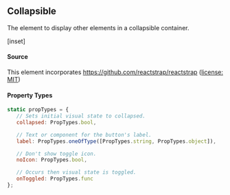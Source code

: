 ﻿## Collapsible

The element to display other elements in a collapsible container.

[inset]

#### Source

This element incorporates https://github.com/reactstrap/reactstrap ([license: MIT](https://github.com/reactstrap/reactstrap/blob/master/LICENSE))

#### Property Types

```jsx
static propTypes = {
   // Sets initial visual state to collapsed.
   collapsed: PropTypes.bool,

   // Text or component for the button's label.
   label: PropTypes.oneOfType([PropTypes.string, PropTypes.object]),

   // Don't show toggle icon.
   noIcon: PropTypes.bool,

   // Occurs then visual state is toggled.
   onToggled: PropTypes.func
};
```